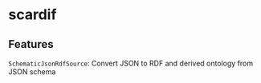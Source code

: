 # scardif

## Features

`SchematicJsonRdfSource`: 
Convert JSON to RDF and derived ontology from JSON schema


